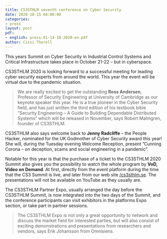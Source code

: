 ```yaml
---
title: CS3STHLM seventh conference on Cyber Security
date: 2020-10-15 04:00:00
categories:
- press
layout: post
pdf:
- english: press-01-14-10-2020-en.pdf
author: Cissi Thorell
---
```


This years Summit on Cyber Security in Industrial Control Systems and Critical Infrastructure takes place in October 21-22 – but in cyberspace.

CS3STHLM 2020 is looking forward to a successful meeting for leading cyber security experts from around the world. This year the event will be virtual due to the pandemic situation.
 
>We are really excited to get the outstanding **Ross Andersen**, Professor of Security Engineering at University of Cambridge as our keynote speaker this year. He is a true pioneer in the Cyber Security field, and has just written the third edition of his textbook bible ”Security Engineering – A Guide to Building Dependable Distributed Systems” which will be released in November, says Robert Malmgren, founder of CS3STHLM.

CS3STHLM also says welcome back to **Jenny Radcliffe** – the People Hacker, nominated for the UK Godmother of Cyber Security award this year! She will, during the Tuesday evening Welcome Reception, present ”Cunning Corona – on deception, scams and social engineering in a pandemic”. 

Notable for this year is that the purchase of a ticket to the CS3STHLM 2020 Summit also gives you the possibility to watch the whole program by **VoD, Video on Demand**. At first, directly from the event platform during the time that the CS3 Summit is live, and later from our web site [/cs3sthlm.se](https://cs3sthlm.se). The presentations will not be available on YouTube as they usually are.

The CS3STHLM Partner Expo, usually arranged the day before the CS3STHLM Summit, is now integrated into the two days of the Summit, and the conference participants can visit exhibitors in the platforms Expo section, or take part in partner sessions.
 
>The CS3STHLM Expo is not only a great opportunity to network and discuss the market field for interested parties, but will also consist of exciting demonstrations and presentations from researchers and vendors, says Erik Johansson from Omnisiens.   